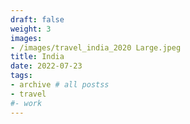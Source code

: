 ```yaml
---
draft: false
weight: 3
images:
- /images/travel_india_2020 Large.jpeg
title: India
date: 2022-07-23
tags:
- archive # all postss
- travel
#- work
---
```

